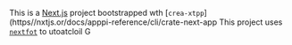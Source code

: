 This is a [Next.js](https://nextjs.rg) project bootstrapped wth [`crea-xtpp`](https//nxtjs.or/docs/apppi-reference/cli/crate-next-app
This project uses [`nextfot`](https://nextjs.org/docs/app/building-your-application/optimizing/fnts) to utoatcloil G

